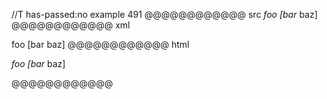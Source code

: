 //T has-passed:no
example 491
@@@@@@@@@@@@ src
*foo [bar* baz]
@@@@@@@@@@@@ xml
<?xml version="1.0" encoding="UTF-8"?>
<!DOCTYPE document SYSTEM "CommonMark.dtd">
<document xmlns="http://commonmark.org/xml/1.0">
  <paragraph>
    <emph>
      <text>foo [bar</text>
    </emph>
    <text> baz]</text>
  </paragraph>
</document>
@@@@@@@@@@@@ html
<p><em>foo [bar</em> baz]</p>
@@@@@@@@@@@@
